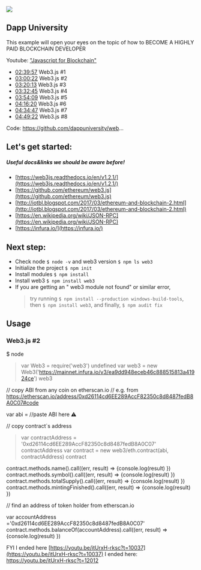 
<img src="https://monosnap.com/image/UZPsR5l6SbSO78BJUb8CLs0zZsU4Zl"/>

Dapp University
---------------
This example will open your eyes on the topic 
of how to BECOME A HIGHLY PAID BLOCKCHAIN DEVELOPER

Youtube: ["Javascript for Blockchain"](https://www.youtube.com/watch?v=itUrxH-rksc&feature=youtu.be)
* [02:39:57](https://www.youtube.com/watch?v=itUrxH-rksc&t=9597s) Web3.js #1
* [03:00:22](https://www.youtube.com/watch?v=itUrxH-rksc&t=10822s) Web3.js #2
* [03:20:13](https://www.youtube.com/watch?v=itUrxH-rksc&t=12013s) Web3.js #3
* [03:32:45](https://www.youtube.com/watch?v=itUrxH-rksc&t=12765s) Web3.js #4
* [03:54:09](https://www.youtube.com/watch?v=itUrxH-rksc&t=14049s) Web3.js #5
* [04:16:20](https://www.youtube.com/watch?v=itUrxH-rksc&t=15380s) Web3.js #6
* [04:34:47](https://www.youtube.com/watch?v=itUrxH-rksc&t=16487s) Web3.js #7
* [04:49:22](https://www.youtube.com/watch?v=itUrxH-rksc&t=17362s) Web3.js #8

Code: https://github.com/dappuniversity/web...


## Let's get started: 
##### Useful docs&links we should be aware before! 
- [https://web3js.readthedocs.io/en/v1.2.1/](https://web3js.readthedocs.io/en/v1.2.1/)
- [https://github.com/ethereum/web3.js](https://github.com/ethereum/web3.js)
- [http://iotbl.blogspot.com/2017/03/ethereum-and-blockchain-2.html](http://iotbl.blogspot.com/2017/03/ethereum-and-blockchain-2.html)
- [https://en.wikipedia.org/wiki/JSON-RPC](https://en.wikipedia.org/wiki/JSON-RPC)
- [https://infura.io/](https://infura.io/)

## Next step:
-  Check node `$ node -v` and web3 version `$ npm ls web3`
-  Initialize the project `$ npm init` 
-  Install modules `$ npm install`
-  Install web3 `$ npm install web3`
-  If you are getting an " web3 module not found" or similar error, 
   > try running `$ npm install --production windows-build-tools`, 
   > then `$ npm install web3`, and finally, `$ npm audit fix`
                                                                         

## Usage
### Web3.js #2
   $ node
   > var Web3 = require('web3')
   undefined
   var web3 = new Web3('https://mainnet.infura.io/v3/ea9dd948eceb46c888515813a41924ce')
   web3
   
   // copy ABI from any coin on etherscan.io
   // e.g. from https://etherscan.io/address/0xd26114cd6EE289AccF82350c8d8487fedB8A0C07#code
   
   var abi =  //paste ABI here ⚠️
 
   // copy contract`s address
   
   > var contractAddress = '0xd26114cd6EE289AccF82350c8d8487fedB8A0C07'
   > contractAddress
   var contract = new web3/eth.contract(abi, contractAddress)
   > contract
   
   contract.methods.name().call((err, result) => {console.log(result) })
   contract.methods.symbol().call((err, result) => {console.log(result) })
   contract.methods.totalSupply().call((err, result) => {console.log(result) })
   contract.methods.mintingFinished().call((err, result) => {console.log(result) })
   
   // find an address of token holder from etherscan.io
   
   var accountAddress ='0xd26114cd6EE289AccF82350c8d8487fedB8A0C07'
   contract.methods.balanceOf(accountAddress).call((err, result) => {console.log(result) })
   
   

FYI I ended here [https://youtu.be/itUrxH-rksc?t=10037](https://youtu.be/itUrxH-rksc?t=10037)
    I ended here: https://youtu.be/itUrxH-rksc?t=12012


